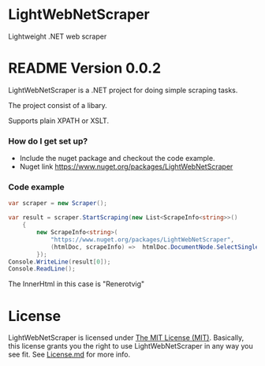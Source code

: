 # LightWebNetScraper
Lightweight .NET web scraper

# README Version 0.0.2 #

LightWebNetScraper is a .NET project for doing simple scraping tasks.

The project consist of a libary.

Supports plain XPATH or XSLT.

### How do I get set up? ###

* Include the nuget package and checkout the code example.
* Nuget link https://www.nuget.org/packages/LightWebNetScraper

### Code example ###
```cs
var scraper = new Scraper();

var result = scraper.StartScraping(new List<ScrapeInfo<string>>()
    {
        new ScrapeInfo<string>(
            "https://www.nuget.org/packages/LightWebNetScraper",
            (htmlDoc, scrapeInfo) =>  htmlDoc.DocumentNode.SelectSingleNode(@"//div[@class='package-title']/h1").InnerHtml)
        });
Console.WriteLine(result[0]);
Console.ReadLine();
```
The InnerHtml in this case is "Renerotvig"

License
====

LightWebNetScraper is licensed under [The MIT License (MIT)][1]. Basically, this license grants you the right to use LightWebNetScraper in any way you see fit. See [License.md](/License.md) for more info.

[1]: https://opensource.org/licenses/MIT
